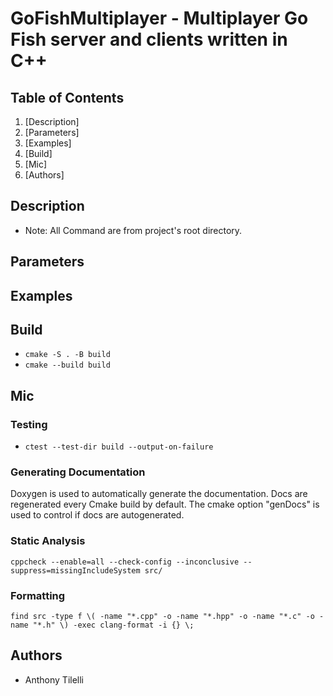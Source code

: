 # GoFishMultiplayer - Multiplayer Go Fish server and clients written in C++

## Table of Contents

1. [Description]
2. [Parameters]
3. [Examples]
4. [Build]
5. [Mic]
6. [Authors]

## Description

- Note: All Command are from project's root directory. 

## Parameters

## Examples

## Build

- `cmake -S . -B build`
- `cmake --build build`

## Mic

### Testing 
- `ctest --test-dir build --output-on-failure`

### Generating Documentation

Doxygen is used to automatically generate the documentation. 
Docs are regenerated every Cmake build by default.
The cmake option "genDocs" is used to control if docs are autogenerated. 

### Static Analysis

`cppcheck --enable=all --check-config --inconclusive --suppress=missingIncludeSystem src/`

### Formatting

`find src -type f \( -name "*.cpp" -o -name "*.hpp" -o -name "*.c" -o -name "*.h" \) -exec clang-format -i {} \;`

## Authors

- Anthony Tilelli
